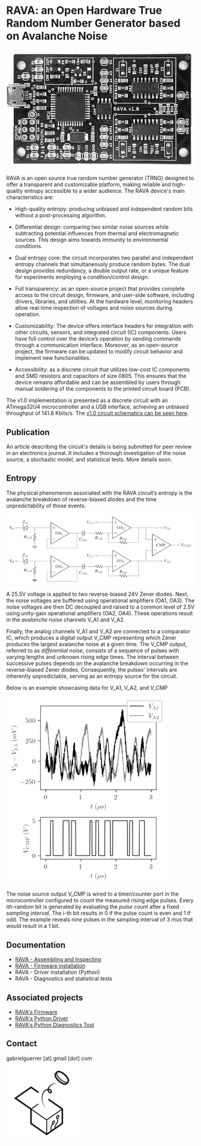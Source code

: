 # RAVA: an Open Hardware True Random Number Generator based on Avalanche Noise

![RAVA photo](v1.0/rng_rava_photo.png)

RAVA is an open source true random number generator (TRNG) designed to offer a transparent and customizable platform, making reliable and high-quality entropy accessible to a wider audience. 
The RAVA device's main characteristics are:

- High-quality entropy: producing unbiased and independent random bits without a post-processing algorithm.

- Differential design: comparing two similar noise sources while subtracting potential influences from thermal and electromagnetic sources. This design aims towards immunity to environmental conditions.

- Dual entropy core: the circuit incorporates two parallel and independent entropy channels that simultaneously produce random bytes. The dual design provides redundancy, a double output rate, or a unique feature for experiments employing a condition/control design.

- Full transparency: as an open-source project that provides complete access to the circuit design, firmware, and user-side software, including drivers, libraries, and utilities. At the hardware level, monitoring headers allow real-time inspection of voltages and noise sources during operation.

- Customizability: The device offers interface headers for integration with other circuits, sensors, and integrated circuit (IC) components. Users have full control over the device’s operation by sending commands through a communication interface. Moreover, as an open-source project, the firmware can be updated to modify circuit behavior and implement new functionalities.

- Accessibility: as a discrete circuit that utilizes low-cost IC components and SMD resistors and capacitors of size 0805. This ensures that the device remains affordable and can be assembled by users through manual soldering of the components to the printed circuit board (PCB).

The v1.0 implementation is presented as a discrete circuit with an ATmega32U4 microcontroller and a USB interface, achieving an unbiased throughput of 141.8 Kbits/s. 
The [v1.0 circuit schematics can be seen here](v1.0/rng_rava_schematics.png).

## Publication

<!-- 
For all details, including a thorough investigation of the noise source, a stochastic model, and statistical tests, please see the article 
- [IEEE Access, DOI: X](https://)
--> 
An article describing the circuit's details is being submitted for peer review in an electronics journal. 
It includes a thorough investigation of the noise source, a stochastic model, and statistical tests. 
More details soon.

## Entropy

The physical phenomenon associated with the RAVA circuit’s entropy is the avalanche breakdown of reverse-biased diodes and the time unpredictability of those events.

![RAVA entropy schematics](images/rng_rava_entropy_schematics.png)

A 25.5V voltage is applied to two reverse-biased 24V Zener diodes. 
Next, the noise voltages are buffered using operational amplifiers (OA1, OA3).
The noise voltages are then DC decoupled and raised to a common level of 2.5V using unity-gain operational amplifiers (OA2, OA4). 
These operations result in the *avalanche noise* channels V_A1 and V_A2.

Finally, the analog channels V_A1 and V_A2 are connected to a comparator IC, which produces a digital output V_CMP representing which Zener produces the largest avalanche noise at a given time.
The V_CMP output, referred to as *differential noise*, consists of a sequence of pulses with varying lengths and unknown rising edge times. 
The interval between successive pulses depends on the avalanche breakdown occurring in the reverse-biased Zener diodes. 
Consequently, the pulses' intervals are inherently unpredictable, serving as an entropy source for the circuit.

Below is an example showcasing data for V_A1, V_A2, and V_CMP

![RAVA entropy example](images/rng_rava_entropy_example.png)

The noise source output V_CMP is wired to a timer/counter port in the microcontroller configured to count the measured rising edge pulses.
Every ith-random bit is generated by evaluating the *pulse count* after a fixed *sampling interval*. 
The i-th bit results in 0 if the pulse count is even and 1 if odd.
The example reveals nine pulses in the sampling interval of 3 mus that would result in a 1 bit.

## Documentation

- [RAVA - Assembling and Inspecting](https://github.com/gabrielguerrer/rng_rava/wiki/RAVA-%E2%80%90-Assembling-and-Inspecting)
- [RAVA - Firmware installation](https://github.com/gabrielguerrer/rng_rava_firmware/wiki/RAVA-%E2%80%90-Firmware-installation)
- RAVA - Driver installation (Python)
- RAVA - Diagnostics and statistical tests

## Associated projects

- [RAVA's Firmware](https://github.com/gabrielguerrer/rng_rava_firmware)
- [RAVA's Python Driver](https://github.com/gabrielguerrer/rng_rava_driver_py)
- [RAVA's Python Diagnostics Tool](https://github.com/gabrielguerrer/rng_rava_diagnostics_py)

## Contact

gabrielguerrer [at] gmail [dot] com

![RAVA logo](images/rng_rava_logo.png)
